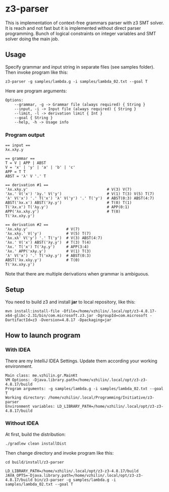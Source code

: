 # z3-parser
This is implementation of context-free grammars parser with z3 SMT solver.
It is reach and not fast but it is implemented without direct parser programming. Bunch of logical constraints on integer variables and SMT solver doing the main job.

## Usage
Specify grammar and input string in separate files (see samples folder). Then invoke program like this:

`z3-parser -g samples/lambda.g -i samples/lambda_02.txt --goal T`

Here are program arguments:
```
Options: 
    --grammar, -g -> Grammar file (always required) { String }
    --input, -i -> Input file (always required) { String }
    --limit, -l -> derivation limit { Int }
    --goal { String }
    --help, -h -> Usage info 
```

### Program output
```
== input ==
λx.xλy.y

== grammar ==
T = V | APP | ABST
V = 'x' | 'y' | 'a' | 'b' | 'c'
APP = T T
ABST = 'λ' V '.' T

== derivation #1 ==
'λx.xλy.y'                                   # V(3) V(7)
'λx.' V('x') 'λy.' V('y')                    # V(1) T(3) V(5) T(7)
'λ' V('x') '.' T('x') 'λ' V('y') '.' T('y')  # ABST(0:3) ABST(4:7)
ABST('λx.x') ABST('λy.y')                    # T(0) T(1)
T('λx.x') T('λy.y')                          # APP(0:1)
APP('λx.xλy.y')                              # T(0)
T('λx.xλy.y')

== derivation #2 ==
'λx.xλy.y'                 # V(7)
'λx.xλy.' V('y')           # V(5) T(7)
'λx.xλ' V('y') '.' T('y')  # V(3) ABST(4:7)
'λx.' V('x') ABST('λy.y')  # T(3) T(4)
'λx.' T('x') T('λy.y')     # APP(3:4)
'λx.' APP('xλy.y')         # V(1) T(3)
'λ' V('x') '.' T('xλy.y')  # ABST(0:3)
ABST('λx.xλy.y')           # T(0)
T('λx.xλy.y')
```

Note that there are multiple derivations when grammar is ambiguous. 

## Setup
You need to build z3 and install **jar** to local repository, like this:

```
mvn install:install-file -Dfile=/home/vzhilin/.local/opt/z3-4.8.17-x64-glibc-2.31/bin/com.microsoft.z3.jar -DgroupId=com.microsoft -DartifactId=z3 -Dversion=4.8.17 -Dpackaging=jar
```

## How to launch program

### With IDEA
There are my IntelliJ IDEA Settings. Update them according your working environment.
```
Main class: me.vzhilin.gr.MainKt
VM Options: -Djava.library.path=/home/vzhilin/.local/opt/z3-z3-4.8.17/build
Program arguments: -g samples/lambda.g -i samples/lambda_02.txt --goal T
Working directory: /home/vzhilin/.local/Programming/Initiative/z3-parser
Environment variables: LD_LIBRARY_PATH=/home/vzhilin/.local/opt/z3-z3-4.8.17/build
```

### Without IDEA
At first, build the distribution:
```
./gradlew clean installDist
```

Then change directory and invoke program like this:
```
cd build/install/z3-parser

LD_LIBRARY_PATH=/home/vzhilin/.local/opt/z3-z3-4.8.17/build JAVA_OPTS=-Djava.library.path=/home/vzhilin/.local/opt/z3-z3-4.8.17/build bin/z3-parser -g samples/lambda.g -i samples/lambda_02.txt --goal T
```
